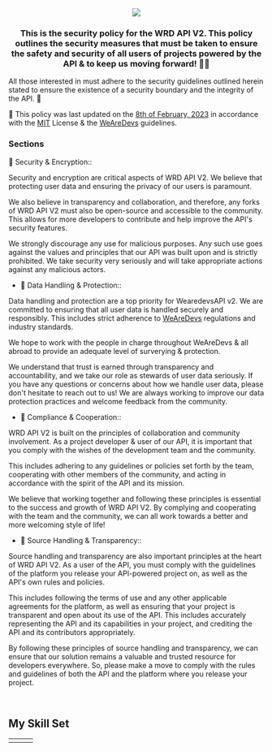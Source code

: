 <div align="center">
<img src="https://media.discordapp.net/attachments/760147971861643273/1072886115524149328/de1fadeb-8891-4097-b369-199866e535c8-icon.png" align="center" height="" width="" />
</div>  
  

### <div align="center">This is the security policy for the WRD API V2. This policy outlines the security measures that must be taken to ensure the safety and security of all users of projects powered by the API & to keep us moving forward! 👨‍💻

All those interested in must adhere to the security guidelines outlined herein stated to ensure the existence of a security boundary and the integrity of the API. 🚀</div>  
  

🔭 This policy was last updated on the [8th of February, 2023](https://github.com/JohnSinaDev/WRD-API-V2) in accordance with the [MIT](https://github.com/JohnSinaDev/WRD-API-V2/blob/main/LICENSE) License & the [WeAreDevs](https://forum.wearedevs.net/t/19023) guidelines.  
  



### Sections  
🥇 Security & Encryption::

Security and encryption are critical aspects of WRD API V2. We believe  that protecting user data and ensuring the privacy of our users is paramount.

We also believe in transparency and collaboration, and therefore, any forks of WRD API V2 must also be open-source and accessible to the community. This allows for more developers to contribute and help improve the API's security features.

We strongly discourage any use for malicious purposes. Any such use goes against the values and principles that our API was built upon and is strictly prohibited. We take security very seriously and will take appropriate actions against any malicious actors.  
  

- 🥈 Data Handling & Protection::

Data handling and protection are a top priority for WearedevsAPI v2. We are committed to ensuring that all user data is handled securely and responsibly. This includes strict adherence to [WeAreDevs](https://forum.wearedevs.net/t/19023)  regulations and industry standards.

We hope to work with the people in charge throughout WeAreDevs & all abroad to provide an adequate level of surverying & protection.

We understand that trust is earned through transparency and accountability, and we take our role as stewards of user data seriously. If you have any questions or concerns about how we handle user data, please don't hesitate to reach out to us! We are always working to improve our data protection practices and welcome feedback from the community.
  
  

- 🥉 Compliance & Cooperation::

WRD API V2 is built on the principles of collaboration and community involvement. As a project developer & user of our API, it is important that you comply with the wishes of the development team and the community.

This includes adhering to any guidelines or policies set forth by the team, cooperating with other members of the community, and acting in accordance with the spirit of the API and its mission.

We believe that working together and following these principles is essential to the success and growth of WRD API V2. By complying and cooperating with the team and the community, we can all work towards a better and more welcoming style of life!  
  

- 🏅 Source Handling & Transparency::

Source handling and transparency are also important principles at the heart of WRD API V2. As a user of the API, you must comply with the guidelines of the platform you release your API-powered project on, as well as the API's own rules and policies.

This includes following the terms of use and any other applicable agreements for the platform, as well as ensuring that your project is transparent and open about its use of the API. This includes accurately representing the API and its capabilities in your project, and crediting the API and its contributors appropriately.

By following these principles of source handling and transparency, we can ensure that our solution remains a valuable and trusted resource for developers everywhere. So, please make a move to comply with the rules and guidelines of both the API and the platform where you release your project.  
  

<br/>  


## My Skill Set  
<table><tr><td valign="top" width="33%">



</td><td valign="top" width="33%">



</td><td valign="top" width="33%">



</td></tr></table>  
